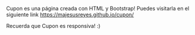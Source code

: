 Cupon es una página creada con HTML y Bootstrap! Puedes visitarla en el siguiente link https://majesusreyes.github.io/cupon/

Recuerda que Cupon es responsiva! :)
